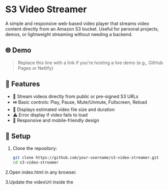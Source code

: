 # S3 Video Streamer

A simple and responsive web-based video player that streams video content directly from an Amazon S3 bucket. Useful for personal projects, demos, or lightweight streaming without needing a backend.

## 🌐 Demo
> Replace this line with a link if you're hosting a live demo (e.g., GitHub Pages or Netlify)

## 🚀 Features

- 🎥 Stream videos directly from public or pre-signed S3 URLs
- ⏯️ Basic controls: Play, Pause, Mute/Unmute, Fullscreen, Reload
- 📏 Displays estimated video file size and duration
- ⚠️ Error display if video fails to load
- 📱 Responsive and mobile-friendly design

## 📂 Setup

1. Clone the repository:
   ```bash
   git clone https://github.com/your-username/s3-video-streamer.git
   cd s3-video-streamer
2.Open index.html in any browser.

3.Update the videoUrl inside the <script> section of index.html with your actual S3 video link
